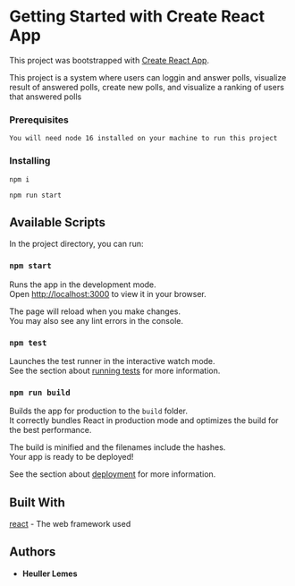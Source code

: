 # Getting Started with Create React App

This project was bootstrapped with [Create React App](https://github.com/facebook/create-react-app).

This project is a system where users can loggin and answer polls, visualize result of answered polls, create new polls, and visualize a ranking of users that answered polls

### Prerequisites

```
You will need node 16 installed on your machine to run this project
```

### Installing

```
npm i
```

```
npm run start
```

## Available Scripts

In the project directory, you can run:

### `npm start`

Runs the app in the development mode.\
Open [http://localhost:3000](http://localhost:3000) to view it in your browser.

The page will reload when you make changes.\
You may also see any lint errors in the console.

### `npm test`

Launches the test runner in the interactive watch mode.\
See the section about [running tests](https://facebook.github.io/create-react-app/docs/running-tests) for more information.

### `npm run build`

Builds the app for production to the `build` folder.\
It correctly bundles React in production mode and optimizes the build for the best performance.

The build is minified and the filenames include the hashes.\
Your app is ready to be deployed!

See the section about [deployment](https://facebook.github.io/create-react-app/docs/deployment) for more information.

## Built With

[react](https://reactjs.org/) - The web framework used

## Authors

* **Heuller Lemes** 
